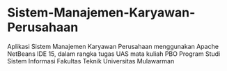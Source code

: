 # Sistem-Manajemen-Karyawan-Perusahaan
Aplikasi Sistem Manajemen Karyawan Perusahaan menggunakan Apache NetBeans IDE 15, dalam rangka tugas UAS mata kuliah PBO Program Studi Sistem Informasi Fakultas Teknik Universitas Mulawarman
